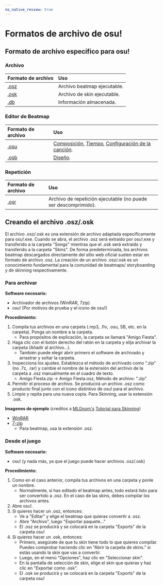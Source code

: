 ```yaml
---
no_native_review: true
---
```


# Formatos de archivo de osu!

## Formato de archivo específico para osu!

### Archivo

| Formato de archivo | Uso |
| :-- | :-- |
| [.osz][Osz Link] | Archivo beatmap ejecutable. |
| [.osk][Osk Link] | Archivo de skin ejecutable. |
| [.db][Db Link] | Información almacenada. |

### Editor de Beatmap

| Formato de archivo | Uso |
| :-- | :-- |
| [.osu][Osu Link] | [Composición](/wiki/Beatmap_Editor/Compose), [Tiempo](/wiki/Beatmap_Editor/Timing), [Configuración de la canción](/wiki/Beatmap_Editor/Song_Setup). |
| [.osb][Osb Link] | [Diseño](/wiki/Beatmap_Editor/Design). |

### Repetición

| Formato de archivo | Uso |
| :-- | :-- |
| [.osr][Osr Link] | Archivo de repetición ejecutable (no puede ser descomprimido). |

## Creando el archivo .osz/.osk

El archivo .osz/.osk es una extensión de archivo adaptada específicamente para osu!.exe. Cuando se abra, el archivo .osz será extraído por osu!.exe y transferido a la carpeta "Songs" mientras que el .osk será extraído y transferido a la carpeta "Skins". De forma predeterminada, los archivos beatmap descargados directamente del sitio web oficial suelen estar en formato de archivo .osz. La creación de un archivo .osz/.osk es un conocimiento fundamental para la comunidad de beatmaps/ storyboarding y de skinning respectivamente.

### Para archivar

**Software necesario:**

- Archivador de archivos (WinRAR, 7zip)
- osu! (Por motivos de prueba y el icono de osu!)

**Procedimiento:**

1. Compila tus archivos en una carpeta (.mp3, .flv, .osu, SB, etc. en la carpeta). Ponga un nombre a la carpeta.
   - Para propósitos de explicación, la carpeta se llamará "Amigo Fiesta".
2. Haga clic con el botón derecho del ratón en la carpeta y elija archivar la carpeta (Añadir al archivo...).
   - También puede elegir abrir primero el software de archivado y arrastrar y soltar la carpeta.
3. Inspecciona los ajustes. Establezca el método de archivado como ".zip" (no .7z, .rar) y cambie el nombre de la extensión del archivo de la carpeta a .osz manualmente en el cuadro de texto.
   - Amigo Fiesta.zip -> Amigo Fiesta.osz, Método de archivo: ".zip"
4. Permitir el proceso de archivo. Se producirá un archivo .osz como producto final junto con el icono distintivo de osu! para el archivo.
5. Limpie y repita para una nueva copia. Para Skinning, usar la extensión .osk.

**Imagenes de ejemplo** (creditos a [MLGnom's](https://osu.ppy.sh/users/46620) [Tutorial para Skinning](https://osu.ppy.sh/community/forums/topics/51694))

- [WinRAR](https://puu.sh/1MBV)
- [7-zip](https://puu.sh/1MBW)
  - Para beatmap, usa la extensión .osz.

### Desde el juego

**Software necesario:**

- osu! (y nada más, ya que el juego puede hacer archivos .osz/.osk)

**Procedimiento:**

1. Como en el caso anterior, compila tus archivos en una carpeta y ponle un nombre.
   - Normalmente, si has editado el beatmap antes, todo estará listo para ser convertido a .osz. En el caso de las skins, debes compilar los archivos antes.
2. Abre osu!.
3. Si quieres hacer un .osz, entonces:
   - Ve a "Editar" y elige el beatmap que quieras convertir a .osz.
   - Abre "Archivo", luego "Exportar paquete..."
   - El .osz se producirá y se colocará en la carpeta "Exports" de la carpeta osu!
4. Si quieres hacer un .osk, entonces:
   - Primero, asegúrate de que tu skin tiene todo lo que quieres compilar. Puedes comprobar haciendo clic en "Abrir la carpeta de skins." si estás usando la skin que vas a convertir.
   - Luego, en el menú "Opciones", haz clic en "Seleccionar skin".
   - En la pantalla de selección de skin, elige el skin que quieras y haz clic en "Exportar como .osk".
   - El .osk se producirá y se colocará en la carpeta "Exports" de la carpeta osu!
   
[Osz Link]: /wiki/osu!_File_Formats/Osz_(file_format)
[Osk Link]: /wiki/osu!_File_Formats/Osk_(file_format)
[Db Link]: /wiki/osu!_File_Formats/Db_(file_format)
[Osu Link]: /wiki/osu!_File_Formats/Osu_(file_format)
[Osb Link]: /wiki/osu!_File_Formats/Osb_(file_format)
[Osr Link]: /wiki/osu!_File_Formats/Osr_(file_format)
